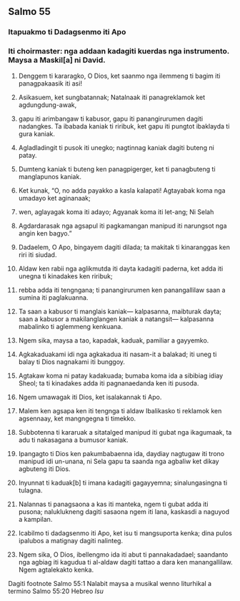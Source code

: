 Salmo 55
--------

### Itapuakmo ti Dadagsenmo iti Apo

### Iti choirmaster: nga addaan kadagiti kuerdas nga instrumento. Maysa a Maskil[a] ni David.

1. Denggem ti kararagko, O Dios, ket saanmo nga ilemmeng ti bagim iti panagpakaasik iti asi!
2. Asikasuem, ket sungbatannak;
   Natalnaak iti panagreklamok ket agdungdung-awak,
3. gapu iti arimbangaw ti kabusor, gapu iti panangirurumen dagiti nadangkes.
   Ta ibabada kaniak ti riribuk, ket gapu iti pungtot ibaklayda ti gura kaniak.

4. Agladladingit ti pusok iti unegko;
   nagtinnag kaniak dagiti buteng ni patay.
5. Dumteng kaniak ti buteng ken panagpigerger, ket ti panagbuteng ti manglapunos kaniak.
6. Ket kunak, “O, no adda payakko a kasla kalapati!
   Agtayabak koma nga umadayo ket aginanaak;
7. wen, aglayagak koma iti adayo;
   Agyanak koma iti let-ang; Ni Selah
8. Agdardarasak nga agsapul iti pagkamangan
   manipud iti narungsot nga angin ken bagyo.”

9. Dadaelem, O Apo, bingayem dagiti dilada;
   ta makitak ti kinaranggas ken riri iti siudad.
10. Aldaw ken rabii nga aglikmutda iti dayta
    kadagiti paderna, ket adda iti unegna ti kinadakes ken riribuk;
11. rebba adda iti tengngana;
    ti panangirurumen ken panangallilaw saan a sumina iti paglakuanna.

12. Ta saan a kabusor ti manglais kaniak—
    kalpasanna, maibturak dayta; saan a kabusor a makilanglangen kaniak a natangsit—
    kalpasanna mabalinko ti aglemmeng kenkuana.
13. Ngem sika, maysa a tao, kapadak, kaduak, pamiliar a gayyemko.
14. Agkakaduakami idi nga agkakadua iti nasam-it a balakad;
    iti uneg ti balay ti Dios nagnakami iti bunggoy.
15. Agtakaw koma ni patay kadakuada;
    bumaba koma ida a sibibiag idiay Sheol;
    ta ti kinadakes adda iti pagnanaedanda ken iti pusoda.

16. Ngem umawagak iti Dios, ket isalakannak ti Apo.
17. Malem ken agsapa ken iti tengnga ti aldaw
    Ibalikasko ti reklamok ken agsennaay, ket mangngegna ti timekko.
18. Subbotenna ti kararuak a sitatalged
    manipud iti gubat nga ikagumaak, ta adu ti nakasagana a bumusor kaniak.
19. Ipangagto ti Dios ken pakumbabaenna ida, daydiay nagtugaw iti trono manipud idi un-unana, ni Sela
    gapu ta saanda nga agbaliw     ket dikay agbuteng iti Dios.

20. Inyunnat ti kaduak[b] ti imana kadagiti gagayyemna;
    sinalungasingna ti tulagna.
21. Nalannas ti panagsaona a kas iti manteka, ngem ti gubat adda iti pusona;
    naluklukneng dagiti sasaona ngem iti lana, kaskasdi a naguyod a kampilan.

22. Icabilmo ti dadagsenmo iti Apo, ket isu ti mangsuporta kenka;
    dina pulos ipalubos a matignay dagiti nalinteg.

23. Ngem sika, O Dios, ibellengmo ida
    iti abut ti pannakadadael;
    saandanto nga agbiag iti kagudua ti al-aldaw dagiti tattao a dara ken manangallilaw.
    Ngem agtalekakto kenka.

Dagiti footnote
Salmo 55:1 Nalabit maysa a musikal wenno liturhikal a termino
Salmo 55:20 Hebreo *Isu*